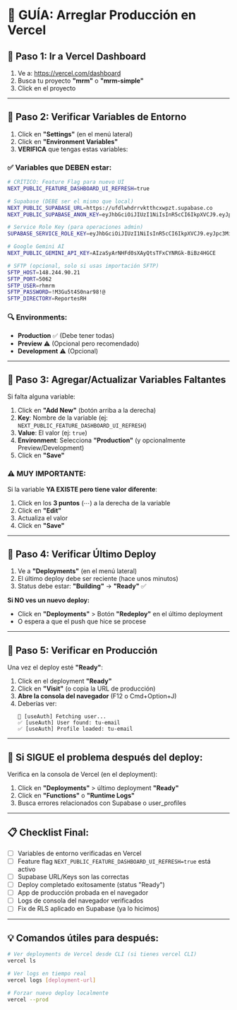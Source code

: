 # 🚀 GUÍA: Arreglar Producción en Vercel

## 📍 Paso 1: Ir a Vercel Dashboard

1. Ve a: https://vercel.com/dashboard
2. Busca tu proyecto **"mrm"** o **"mrm-simple"**
3. Click en el proyecto

---

## 📍 Paso 2: Verificar Variables de Entorno

1. Click en **"Settings"** (en el menú lateral)
2. Click en **"Environment Variables"**
3. **VERIFICA** que tengas estas variables:

### ✅ Variables que DEBEN estar:

```bash
# CRÍTICO: Feature Flag para nuevo UI
NEXT_PUBLIC_FEATURE_DASHBOARD_UI_REFRESH=true

# Supabase (DEBE ser el mismo que local)
NEXT_PUBLIC_SUPABASE_URL=https://ufdlwhdrrvktthcxwpzt.supabase.co
NEXT_PUBLIC_SUPABASE_ANON_KEY=eyJhbGciOiJIUzI1NiIsInR5cCI6IkpXVCJ9.eyJpc3MiOiJzdXBhYmFzZSIsInJlZiI6InVmZGx3aGRycnZrdHRoY3h3cHp0Iiwicm9sZSI6ImFub24iLCJpYXQiOjE3NTk1MTczODAsImV4cCI6MjA3NTA5MzM4MH0.enmzO8ntpnj1cmc_H0Z2SYkLN-284n7id70_wsQwfnA

# Service Role Key (para operaciones admin)
SUPABASE_SERVICE_ROLE_KEY=eyJhbGciOiJIUzI1NiIsInR5cCI6IkpXVCJ9.eyJpc3MiOiJzdXBhYmFzZSIsInJlZiI6InVmZGx3aGRycnZrdHRoY3h3cHp0Iiwicm9sZSI6InNlcnZpY2Vfcm9sZSIsImlhdCI6MTc1OTUxNzM4MCwiZXhwIjoyMDc1MDkzMzgwfQ._vU3FjEVtmW-QSeV59T0eEBNaqe_4FTuIQn2WTHm6GE

# Google Gemini AI
NEXT_PUBLIC_GEMINI_API_KEY=AIzaSyArNHFd0sXAyQtsTFxCYNRGk-BiBz4HGCE

# SFTP (opcional, solo si usas importación SFTP)
SFTP_HOST=148.244.90.21
SFTP_PORT=5062
SFTP_USER=rhmrm
SFTP_PASSWORD=!M3Gu5t4S0nar98!@
SFTP_DIRECTORY=ReportesRH
```

### 🔍 Environments:
- **Production** ✅ (Debe tener todas)
- **Preview** ⚠️ (Opcional pero recomendado)
- **Development** ⚠️ (Opcional)

---

## 📍 Paso 3: Agregar/Actualizar Variables Faltantes

Si falta alguna variable:

1. Click en **"Add New"** (botón arriba a la derecha)
2. **Key**: Nombre de la variable (ej: `NEXT_PUBLIC_FEATURE_DASHBOARD_UI_REFRESH`)
3. **Value**: El valor (ej: `true`)
4. **Environment**: Selecciona **"Production"** (y opcionalmente Preview/Development)
5. Click en **"Save"**

### ⚠️ MUY IMPORTANTE:

Si la variable **YA EXISTE pero tiene valor diferente**:
1. Click en los **3 puntos** (⋯) a la derecha de la variable
2. Click en **"Edit"**
3. Actualiza el valor
4. Click en **"Save"**

---

## 📍 Paso 4: Verificar Último Deploy

1. Ve a **"Deployments"** (en el menú lateral)
2. El último deploy debe ser reciente (hace unos minutos)
3. Status debe estar: **"Building"** → **"Ready"** ✅

**Si NO ves un nuevo deploy:**
- Click en **"Deployments"** > Botón **"Redeploy"** en el último deployment
- O espera a que el push que hice se procese

---

## 📍 Paso 5: Verificar en Producción

Una vez el deploy esté **"Ready"**:

1. Click en el deployment **"Ready"**
2. Click en **"Visit"** (o copia la URL de producción)
3. **Abre la consola del navegador** (F12 o Cmd+Option+J)
4. Deberías ver:
   ```
   🔄 [useAuth] Fetching user...
   ✅ [useAuth] User found: tu-email
   ✅ [useAuth] Profile loaded: tu-email
   ```

---

## 🚨 Si SIGUE el problema después del deploy:

Verifica en la consola de Vercel (en el deployment):

1. Click en **"Deployments"** > último deployment **"Ready"**
2. Click en **"Functions"** o **"Runtime Logs"**
3. Busca errores relacionados con Supabase o user_profiles

---

## 📋 Checklist Final:

- [ ] Variables de entorno verificadas en Vercel
- [ ] Feature flag `NEXT_PUBLIC_FEATURE_DASHBOARD_UI_REFRESH=true` está activo
- [ ] Supabase URL/Keys son las correctas
- [ ] Deploy completado exitosamente (status "Ready")
- [ ] App de producción probada en el navegador
- [ ] Logs de consola del navegador verificados
- [ ] Fix de RLS aplicado en Supabase (ya lo hicimos)

---

## 💡 Comandos útiles para después:

```bash
# Ver deployments de Vercel desde CLI (si tienes vercel CLI)
vercel ls

# Ver logs en tiempo real
vercel logs [deployment-url]

# Forzar nuevo deploy localmente
vercel --prod
```
